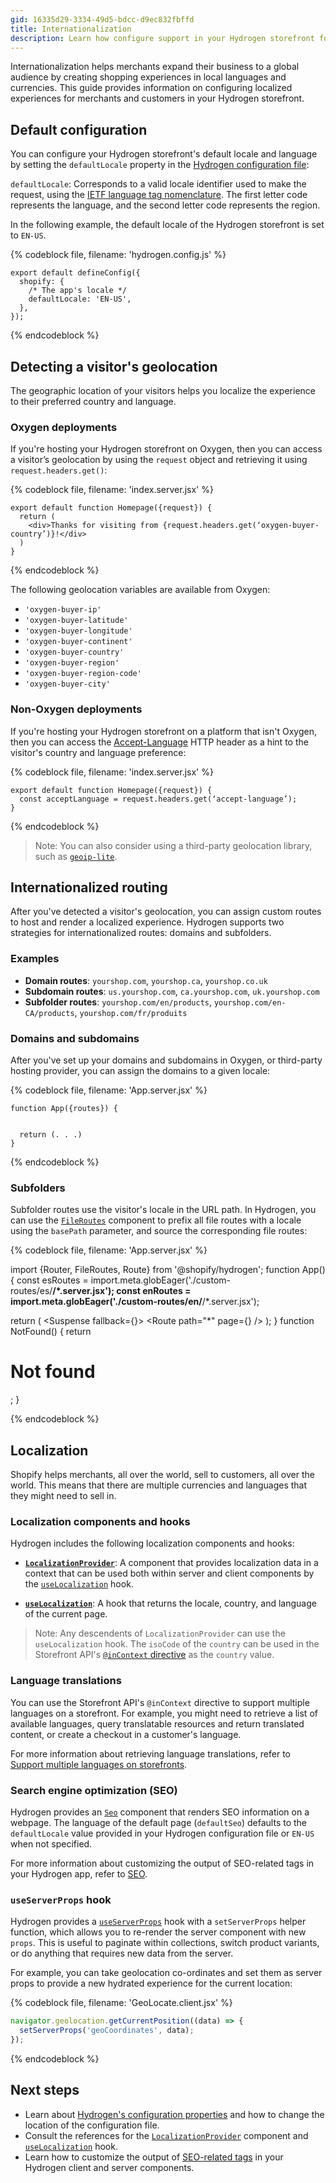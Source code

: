 ```yaml
---
gid: 16335d29-3334-49d5-bdcc-d9ec832fbffd
title: Internationalization
description: Learn how configure support in your Hydrogen storefront for international merchants and customers.
---
```


Internationalization helps merchants expand their business to a global audience by creating shopping experiences in local languages and currencies. This guide provides information on configuring localized experiences for merchants and customers in your Hydrogen storefront.

## Default configuration

You can configure your Hydrogen storefront's default locale and language by setting the `defaultLocale` property in the [Hydrogen configuration file](https://shopify.dev/custom-storefronts/hydrogen/framework/hydrogen-config):

`defaultLocale`: Corresponds to a valid locale identifier used to make the request, using the [IETF language tag nomenclature](https://en.wikipedia.org/wiki/IETF_language_tag). The first letter code represents the language, and the second letter code represents the region. 

In the following example, the default locale of the Hydrogen storefront is set to `EN-US`.

{% codeblock file, filename: 'hydrogen.config.js' %}
```tsx
export default defineConfig({
  shopify: {
    /* The app's locale */
    defaultLocale: 'EN-US',
  },
});
```
{% endcodeblock %}


## Detecting a visitor's geolocation

The geographic location of your visitors helps you localize the experience to their preferred country and language. 

### Oxygen deployments

If you're hosting your Hydrogen storefront on Oxygen, then you can access a visitor’s geolocation by using the `request` object and retrieving it using `request.headers.get()`:

{% codeblock file, filename: 'index.server.jsx' %}

```tsx
export default function Homepage({request}) {
  return (
    <div>Thanks for visiting from {request.headers.get(‘oxygen-buyer-country’)}!</div>
  )
}
```

{% endcodeblock %}

The following geolocation variables are available from Oxygen:

- `'oxygen-buyer-ip'`
- `'oxygen-buyer-latitude'`
- `'oxygen-buyer-longitude'`
- `'oxygen-buyer-continent'`
- `'oxygen-buyer-country'`
- `'oxygen-buyer-region'`
- `'oxygen-buyer-region-code'`
- `'oxygen-buyer-city'`


### Non-Oxygen deployments

If you're hosting your Hydrogen storefront on a platform that isn't Oxygen, then you can access the [Accept-Language](https://developer.mozilla.org/en-US/docs/Web/HTTP/Headers/Accept-Language) HTTP header as a hint to the visitor's country and language preference: 

{% codeblock file, filename: 'index.server.jsx' %}

```tsx
export default function Homepage({request}) {
  const acceptLanguage = request.headers.get(‘accept-language’);
}
```

{% endcodeblock %}

> Note: 
> You can also consider using a third-party geolocation library, such as [`geoip-lite`](https://www.npmjs.com/package/geoip-lite).

## Internationalized routing

After you've detected a visitor's geolocation, you can assign custom routes to host and render a localized experience. Hydrogen supports two strategies for internationalized routes: domains and subfolders.


### Examples

- **Domain routes**: `yourshop.com`, `yourshop.ca`, `yourshop.co.uk`
- **Subdomain routes**: `us.yourshop.com`, `ca.yourshop.com`, `uk.yourshop.com`
- **Subfolder routes**: `yourshop.com/en/products`, `yourshop.com/en-CA/products`, `yourshop.com/fr/produits`

### Domains and subdomains

After you've set up your domains and subdomains in Oxygen, or third-party hosting provider, you can assign the domains to a given locale:

{% codeblock file, filename: 'App.server.jsx' %}

```tsx
function App({routes}) {
  
  
  return (. . .)
}
```

{% endcodeblock %}


### Subfolders

Subfolder routes use the visitor's locale in the URL path. In Hydrogen, you can use the [`FileRoutes`](https://shopify.dev/api/hydrogen/components/framework/fileroutes) component to prefix all file routes with a locale using the `basePath` parameter, and source the corresponding file routes:

{% codeblock file, filename: 'App.server.jsx' %}

import {Router, FileRoutes, Route} from '@shopify/hydrogen';
function App() {
  const esRoutes = import.meta.globEager('./custom-routes/es/**/*.server.jsx');
  const enRoutes = import.meta.globEager('./custom-routes/en/**/*.server.jsx');

  return (
    <Suspense fallback={<LoadingFallback />}>
      <ShopifyProvider>
        <CartProvider>
          <Router>
            <FileRoutes />
            <FileRoutes basePath="/es/" routes={esRoutes} />
            <FileRoutes basePath="/en/" routes={enRoutes} />
            <Route path="*" page={<NotFound />} />
          </Router>
        </CartProvider>
      </ShopifyProvider>
    </Suspense>
  );
}
function NotFound() {
  return <h1>Not found</h1>;
}

{% endcodeblock %}


## Localization

Shopify helps merchants, all over the world, sell to customers, all over the world. This means that there are multiple currencies and languages that they might need to sell in.

### Localization components and hooks

Hydrogen includes the following localization components and hooks:

- **[`LocalizationProvider`](https://shopify.dev/api/hydrogen/components/localization/localizationprovider)**: A component that provides localization data in a context that can be used both within server and client components by the [`useLocalization`](https://shopify.dev/api/hydrogen/hooks/localization/uselocalization) hook.

- **[`useLocalization`](https://shopify.dev/api/hydrogen/hooks/localization/uselocalization)**: A hook that returns the locale, country, and language of the current page.

> Note:
> Any descendents of `LocalizationProvider` can use the `useLocalization` hook. The `isoCode` of the `country` can be used in the Storefront API's [`@inContext` directive](https://shopify.dev/api/examples/international-pricing) as the `country` value.

### Language translations

You can use the Storefront API's `@inContext` directive to support multiple languages on a storefront. For example, you might need to retrieve a list of available languages, query translatable resources and return translated content, or create a checkout in a customer's language.

For more information about retrieving language translations, refer to [Support multiple languages on storefronts](https://shopify.dev/api/examples/multiple-languages).

### Search engine optimization (SEO)

Hydrogen provides an [`Seo`](https://shopify.dev/api/hydrogen/components/primitive/seo) component that renders SEO information on a webpage. The language of the default page (`defaultSeo`) defaults to the `defaultLocale` value provided in your Hydrogen configuration file or `EN-US` when not specified.

For more information about customizing the output of SEO-related tags in your Hydrogen app, refer to [SEO](https://shopify.dev/custom-storefronts/hydrogen/framework/seo).

### `useServerProps` hook

Hydrogen provides a [`useServerProps`](https://shopify.dev/api/hydrogen/hooks/global/useserverprops) hook with a `setServerProps` helper function, which allows you to re-render the server component with new `props`. This is useful to paginate within collections, switch product variants, or do anything that requires new data from the server.

For example, you can take geolocation co-ordinates and set them as server props to provide a new hydrated experience for the current location:

{% codeblock file, filename: 'GeoLocate.client.jsx' %}

```js
navigator.geolocation.getCurrentPosition((data) => {
  setServerProps('geoCoordinates', data);
});
```

{% endcodeblock %}

## Next steps

- Learn about [Hydrogen's configuration properties](https://shopify.dev/custom-storefronts/hydrogen/framework/hydrogen-config) and how to change the location of the configuration file.
- Consult the references for the [`LocalizationProvider`](https://shopify.dev/api/hydrogen/components/localization/localizationprovider) component and [`useLocalization`](https://shopify.dev/api/hydrogen/hooks/localization/uselocalization) hook.
- Learn how to customize the output of [SEO-related tags](https://shopify.dev/custom-storefronts/hydrogen/framework/seo) in your Hydrogen client and server components.
